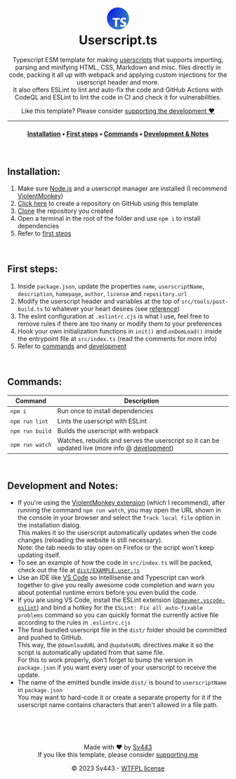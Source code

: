 <div style="text-align:center;" align="center">

<h1><img alt="icon" src="./assets/icon.png"><br>Userscript.ts</h1>

Typescript ESM template for making [userscripts](https://en.wikipedia.org/wiki/Userscript) that supports importing, parsing and minifying HTML, CSS, Markdown and misc. files directly in code, packing it all up with webpack and applying custom injections for the userscript header and more.  
It also offers ESLint to lint and auto-fix the code and GitHub Actions with CodeQL and ESLint to lint the code in CI and check it for vulnerabilities.  
  
Like this template? Please consider [supporting the development ❤️](https://github.com/sponsors/Sv443)

---
#### [Installation](#installation) &bull; [First&nbsp;steps](#first-steps) &bull; [Commands](#commands) &bull; [Development&nbsp;&&nbsp;Notes](#development-and-notes)

</div>
<br>

## Installation:
1. Make sure [Node.js](https://nodejs.org) and a userscript manager are installed (I recommend [ViolentMonkey](https://violentmonkey.github.io/))
2. [Click here](https://github.com/Sv443/Userscript.ts/generate) to create a repository on GitHub using this template
3. [Clone](https://docs.github.com/en/repositories/creating-and-managing-repositories/cloning-a-repository) the repository you created
4. Open a terminal in the root of the folder and use `npm i` to install dependencies
5. Refer to [first steps](#first-steps)

<br>

## First steps:
1. Inside `package.json`, update the properties `name`, `userscriptName`, `description`, `homepage`, `author`, `license` and `repository.url`
2. Modify the userscript header and variables at the top of `src/tools/post-build.ts` to whatever your heart desires (see [reference](https://wiki.greasespot.net/Metadata_Block))
3. The eslint configuration at `.eslintrc.cjs` is what I use, feel free to remove rules if there are too many or modify them to your preferences
4. Hook your own initialization functions in `init()` and `onDomLoad()` inside the entrypoint file at `src/index.ts` (read the comments for more info)
5. Refer to [commands](#commands) and [development](#development-and-notes)

<br>

## Commands:
| Command | Description |
| --- | --- |
| `npm i` | Run once to install dependencies |
| `npm run lint` | Lints the userscript with ESLint |
| `npm run build` | Builds the userscript with webpack |
| `npm run watch` | Watches, rebuilds and serves the userscript so it can be updated live (more info @ [development](#development-and-notes)) |
<!-- first column uses non-breaking space U+00A0 (' ') -->

<br>

## Development and Notes:
- If you're using the [ViolentMonkey extension](https://violentmonkey.github.io/) (which I recommend), after running the command `npm run watch`, you may open the URL shown in the console in your browser and select the `Track local file` option in the installation dialog.  
  This makes it so the userscript automatically updates when the code changes (reloading the website is still necessary).  
  Note: the tab needs to stay open on Firefox or the script won't keep updating itself.
- To see an example of how the code in `src/index.ts` will be packed, check out the file at [`dist/EXAMPLE.user.js`](./dist/EXAMPLE.user.js)
- Use an IDE like [VS Code](https://code.visualstudio.com/) so Intellisense and Typescript can work together to give you really awesome code completion and warn you about potential runtime errors before you even build the code.
- If you are using VS Code, install the ESLint extension ([`dbaeumer.vscode-eslint`](https://marketplace.visualstudio.com/items?itemName=dbaeumer.vscode-eslint)) and bind a hotkey for the `ESLint: Fix all auto-fixable problems` command so you can quickly format the currently active file according to the rules in `.eslintrc.cjs`
- The final bundled userscript file in the `dist/` folder should be committed and pushed to GitHub.  
  This way, the `@downloadURL` and `@updateURL` directives make it so the script is automatically updated from that same file.  
  For this to work properly, don't forget to bump the version in `package.json` if you want every user of your userscript to receive the update.
- The name of the emitted bundle inside `dist/` is bound to `userscriptName` in `package.json`  
  You may want to hard-code it or create a separate property for it if the userscript name contains characters that aren't allowed in a file path.

<br><br><br>

<div align="center" style="text-align: center;">

Made with ❤️ by [Sv443](https://github.com/Sv443)  
If you like this template, please consider [supporting me](https://github.com/sponsors/Sv443)  
  
© 2023 Sv443 - [WTFPL license](./LICENSE.txt)

</div>
